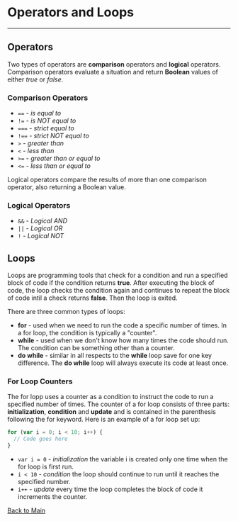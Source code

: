 # Operators and Loops

---

## Operators

Two types of operators are **comparison** operators and **logical** operators. Comparison operators evaluate a situation and return **Boolean** values of either _true_ or _false_.

### Comparison Operators

- `==` - _is equal to_
- `!=` - _is NOT equal to_
- `===` - _strict equal to_
- `!==` - _strict NOT equal to_
- `>` - _greater than_
- `<` - _less than_
- `>=` - _greater than or equal to_
- `<=` - _less than or equal to_

Logical operators compare the results of more than one comparison operator, also returning a Boolean value.

### Logical Operators

- `&&` - _Logical AND_
- `||` - _Logical OR_
- `!` - _Logical NOT_

## Loops

Loops are programming tools that check for a condition and run a specified block of code if the condition returns **true**. After executing the block of code, the loop checks the condition again and continues to repeat the block of code intil a check returns **false**. Then the loop is exited.

There are three common types of loops:

- **for** - used when we need to run the code a specific number of times. In a for loop, the condition is typically a "counter".
- **while** - used when we don't know how many times the code should run. The condition can be something other than a counter.
- **do while** - similar in all respects to the **while** loop save for one key difference. The **do while** loop will always execute its code at least once.

### For Loop Counters

The for lopp uses a counter as a condition to instruct the code to run a specified number of times. The counter of a for loop consists of three parts: **initialization**, **condition** and **update** and is contained in the parenthesis following the for keyword. Here is an example of a for loop set up:

```javascript
for (var i = 0; i < 10; i++) {
  // Code goes here
}
```

- `var i = 0` - _initialization_ the variable i is created only one time when the for loop is first run.
- `i < 10` - _condition_ the loop should continue to run until it reaches the specified number.
- `i++` - _update_ every time the loop completes the block of code it increments the counter.

[Back to Main](README.md)
